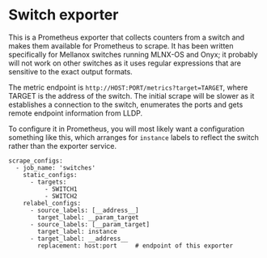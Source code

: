 # Switch exporter

This is a Prometheus exporter that collects counters from a switch and makes
them available for Prometheus to scrape. It has been written specifically for
Mellanox switches running MLNX-OS and Onyx; it probably will not work on other
switches as it uses regular expressions that are sensitive to the exact output
formats.

The metric endpoint is `http://HOST:PORT/metrics?target=TARGET`, where TARGET
is the address of the switch. The initial scrape will be slower as it
establishes a connection to the switch, enumerates the ports and gets remote
endpoint information from LLDP.

To configure it in Prometheus, you will most likely want a configuration
something like this, which arranges for `instance` labels to reflect the switch
rather than the exporter service.

```
scrape_configs:
  - job_name: 'switches'
    static_configs:
      - targets:
          - SWITCH1
          - SWITCH2
    relabel_configs:
      - source_labels: [__address__]
        target_label: __param_target
      - source_labels: [__param_target]
        target_label: instance
      - target_label: __address__
        replacement: host:port     # endpoint of this exporter
```
